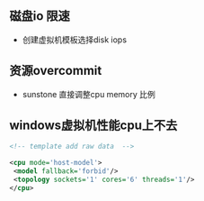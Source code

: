

## 磁盘io 限速

- 创建虚拟机模板选择disk iops

## 资源overcommit

- sunstone 直接调整cpu memory 比例


## windows虚拟机性能cpu上不去


```xml
<!-- template add raw data  -->

<cpu mode='host-model'>
 <model fallback='forbid'/>
 <topology sockets='1' cores='6' threads='1'/>
</cpu>
```